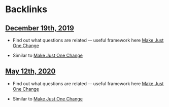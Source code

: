 
# Backlinks
## [December 19th, 2019](<December 19th, 2019.md>)
- Find out what questions are related -- useful framework here [Make Just One Change](<Make Just One Change.md>)

- Similar to [Make Just One Change](<Make Just One Change.md>)

## [May 12th, 2020](<May 12th, 2020.md>)
- Find out what questions are related -- useful framework here [Make Just One Change](<Make Just One Change.md>)

- Similar to [Make Just One Change](<Make Just One Change.md>)

